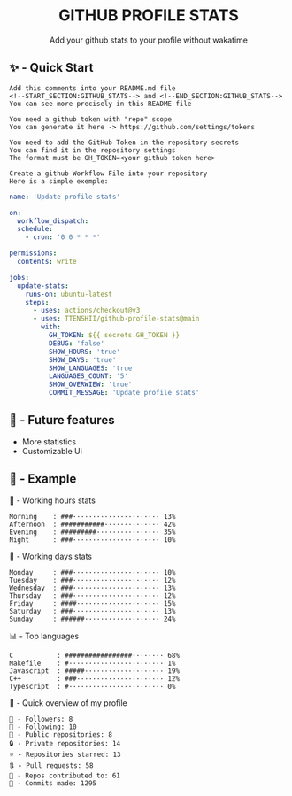 <h1 align="center">GITHUB PROFILE STATS</h1>
<p align="center">Add your github stats to your profile without wakatime</p>

## ✨ - Quick Start
```
Add this comments into your README.md file
<!--START_SECTION:GITHUB_STATS--> and <!--END_SECTION:GITHUB_STATS-->
You can see more precisely in this README file
```
```
You need a github token with "repo" scope
You can generate it here -> https://github.com/settings/tokens
```
```
You need to add the GitHub Token in the repository secrets
You can find it in the repository settings
The format must be GH_TOKEN=<your github token here>
```
```
Create a github Workflow File into your repository
Here is a simple exemple:
```
```yml
name: 'Update profile stats'

on:
  workflow_dispatch:
  schedule:
    - cron: '0 0 * * *'

permissions:
  contents: write

jobs:
  update-stats:
    runs-on: ubuntu-latest
    steps:
      - uses: actions/checkout@v3
      - uses: TTENSHII/github-profile-stats@main
        with:
          GH_TOKEN: ${{ secrets.GH_TOKEN }}
          DEBUG: 'false'
          SHOW_HOURS: 'true'
          SHOW_DAYS: 'true'
          SHOW_LANGUAGES: 'true'
          LANGUAGES_COUNT: '5'
          SHOW_OVERWIEW: 'true'
          COMMIT_MESSAGE: 'Update profile stats'
```

## 🔖 - Future features
- More statistics
- Customizable Ui

## 📘 - Example

<!--START_SECTION:GITHUB_STATS-->
🌉 - Working hours stats
```text
Morning    : ###······················ 13%
Afternoon  : ###########·············· 42%
Evening    : #########················ 35%
Night      : ###······················ 10%
```
📅 - Working days stats
```text
Monday     : ###······················ 10%
Tuesday    : ###······················ 12%
Wednesday  : ###······················ 13%
Thursday   : ###······················ 12%
Friday     : ####····················· 15%
Saturday   : ###······················ 13%
Sunday     : ######··················· 24%
```
📊 - Top languages
```text
C           : #################········ 68%
Makefile    : #························ 1%
Javascript  : #####···················· 19%
C++         : ###······················ 12%
Typescript  : #························ 0%
```
🎏 - Quick overview of my profile
```text
👥 - Followers: 8
👤 - Following: 10
📂 - Public repositories: 8
🔒 - Private repositories: 14
⭐ - Repositories starred: 13
🔃 - Pull requests: 58
🐲 - Repos contributed to: 61
🍃 - Commits made: 1295
```
<!--END_SECTION:GITHUB_STATS-->
